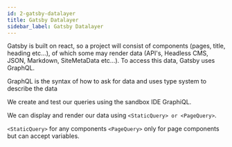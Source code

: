 ```yaml
---
id: 2-gatsby-datalayer
title: Gatsby Datalayer
sidebar_label: Gatsby Datalayer
---
```


Gatsby is built on react, so a project will consist of components (pages, title, heading etc...), of which some may render data (API's, Headless CMS, JSON, Markdown, SiteMetaData etc...). To access this data, Gatsby uses GraphQL.

GraphQL is the syntax of how to ask for data and uses type system to describe the data

We create and test our queries using the sandbox IDE GraphiQL.

We can display and render our data using `<StaticQuery> or <PageQuery>`.

`<StaticQuery>` for any components
`<PageQuery>` only for page components but can accept variables.
